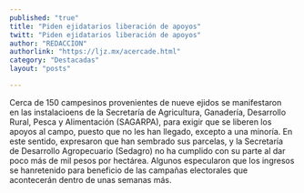 ```yaml
---
published: "true"
title: "Piden ejidatarios liberación de apoyos"
twitt: "Piden ejidatarios liberación de apoyos"
author: "REDACCION"
authorlink: "https://ljz.mx/acercade.html"
category: "Destacadas"
layout: "posts"

---
```


Cerca de 150 campesinos provenientes de nueve ejidos se manifestaron en las instalacioens de la Secretaría de Agricultura, Ganadería, Desarrollo Rural, Pesca y Alimentación (SAGARPA), para exigir que se liberen los apoyos al campo, puesto que no les han llegado, excepto a una minoría. En este sentido, expresaron que han sembrado sus parcelas, y la Secretaría de Desarrollo Agropecuario (Sedagro) no ha cumplido con su parte al dar poco más de mil pesos por hectárea. Algunos especularon que los ingresos se hanretenido para beneficio de las campañas electorales que acontecerán dentro de unas semanas más.
